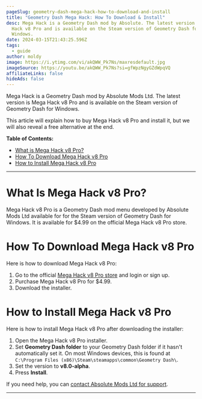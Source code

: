 ```yaml
---
pageSlug: geometry-dash-mega-hack-how-to-download-and-install
title: "Geometry Dash Mega Hack: How To Download & Install"
desc: Mega Hack is a Geometry Dash mod by Absolute. The latest version is Mega
  Hack v8 Pro and is available on the Steam version of Geometry Dash for
  Windows.
date: 2024-03-15T21:43:25.596Z
tags:
  - guide
author: moldy
image: https://i.ytimg.com/vi/akQWW_Pk7Ns/maxresdefault.jpg
imageSource: https://youtu.be/akQWW_Pk7Ns?si=gfWpzNgyGZdWpqVQ
affiliateLinks: false
hideAds: false
---
```

Mega Hack is a Geometry Dash mod by Absolute Mods Ltd. The latest version is Mega Hack v8 Pro and is available on the Steam version of Geometry Dash for Windows.

This article will explain how to buy Mega Hack v8 Pro and install it, but we will also reveal a free alternative at the end.

**Table of Contents:**

- [What is Mega Hack v8 Pro?](#what-is-mega-hack-v8-pro%3F)
- [How To Download Mega Hack v8 Pro](#how-to-download-mega-hack-v8-pro)
- [How to Install Mega Hack v8 Pro](#how-to-install-mega-hack-v8-pro)

---

# What Is Mega Hack v8 Pro?

Mega Hack v8 Pro is a Geometry Dash mod menu developed by Absolute Mods Ltd available for for the Steam version of Geometry Dash for Windows. It is available for $4.99 on the official Mega Hack v8 Pro store.

# How To Download Mega Hack v8 Pro

Here is how to download Mega Hack v8 Pro:

1. Go to the official [Mega Hack v8 Pro store](https://absolllute.com/store/view_mega_hack_pro) and login or sign up.
2. Purchase Mega Hack v8 Pro for $4.99.
3. Download the installer.

# How to Install Mega Hack v8 Pro

Here is how to install Mega Hack v8 Pro after downloading the installer:

1. Open the Mega Hack v8 Pro installer.
2. Set **Geometry Dash folder** to your Geometry Dash folder if it hasn't automatically set it. On most Windows devices, this is found at `C:\Program Files (x86)\Steam\steamapps\common\Geometry Dash\`.
3. Set the version to **v8.0-alpha**.
4. Press **Install**.

If you need help, you can [contact Absolute Mods Ltd for support](https://absolllute.com/).

---